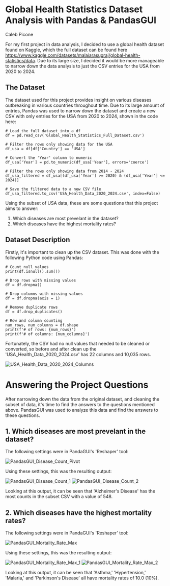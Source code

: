
# Global Health Statistics Dataset Analysis with Pandas & PandasGUI

Caleb Picone

For my first project in data analysis, I decided to use a global health dataset found on Kaggle, which the full dataset can be found here https://www.kaggle.com/datasets/malaiarasugraj/global-health-statistics/data. Due to its large size, I decided it would be more manageable to narrow down the data analysis to just the CSV entries for the USA from 2020 to 2024. 


## The Dataset

The dataset used for this project provides insight on various diseases outbreaking in various countries throughout time. Due to its large amount of entries, Pandas was used to narrow down the dataset and create a new CSV with only entries for the USA from 2020 to 2024, shown in the code here:

```
# Load the full dataset into a df
df = pd.read_csv('Global_Health_Statistics_Full_Dataset.csv')

# Filter the rows only showing data for the USA
df_usa = df[df['Country'] == 'USA'] 

# Convert the 'Year' column to numeric 
df_usa['Year'] = pd.to_numeric(df_usa['Year'], errors='coerce')

# Filter the rows only showing data from 2014 - 2024
df_usa_filtered = df_usa[(df_usa['Year'] >= 2020) & (df_usa['Year'] <= 2024)]

# Save the filtered data to a new CSV file
df_usa_filtered.to_csv('USA_Health_Data_2020_2024.csv', index=False)
```

Using the subset of USA data, these are some questions that this project aims to answer:

1. Which diseases are most prevelant in the dataset?
2. Which diseases have the highest mortality rates?

## Dataset Description

Firstly, it's important to clean up the CSV dataset. This was done with the following Python code using Pandas:

```
# Count null values
print(df.isnull().sum())

# Drop rows with missing values
df = df.dropna()

# Drop columns with missing values
df = df.dropna(axis = 1)

# Remove duplicate rows
df = df.drop_duplicates()

# Row and column counting
num_rows, num_columns = df.shape
print(f'# of rows: {num_rows}')
print(f'# of columns: {num_columns}')
```

Fortunately, the CSV had no null values that needed to be cleaned or converted, so before and after clean up the 'USA_Health_Data_2020_2024.csv' has 22 columns and 10,035 rows. 

![USA_Health_Data_2020_2024_Columns](https://github.com/user-attachments/assets/57ae1017-a5c6-47de-8c0d-83ca11b6509f)


# Answering the Project Questions

After narrowing down the data from the original dataset, and cleaning the subset of data, it's time to find the answers to the questions mentioned above. PandasGUI was used to analyze this data and find the answers to these questions.

## 1. Which diseases are most prevelant in the dataset?

The following settings were in PandaGUI's 'Reshaper' tool:

![PandasGUI_Disease_Count_Pivot](https://github.com/user-attachments/assets/3511f271-a838-4734-a699-4979fa317a28)

Using these settings, this was the resulting output:

![PandasGUI_Disease_Count_1](https://github.com/user-attachments/assets/032bf5f2-73ea-4a63-9d52-70f41845fedc)
![PandasGUI_Disease_Count_2](https://github.com/user-attachments/assets/43c380c3-2056-4778-8171-b00992500949)

Looking at this output, it can be seen that 'Alzheimer's Disease' has the most counts in the subset CSV with a value of 548.

## 2. Which diseases have the highest mortality rates?

The following settings were in PandaGUI's 'Reshaper' tool:

![PandasGUI_Mortality_Rate_Max](https://github.com/user-attachments/assets/000e5c5e-a85d-4f2a-a3a7-e9e58e818d90)

Using these settings, this was the resulting output:

![PandasGUI_Mortality_Rate_Max_1](https://github.com/user-attachments/assets/289f00da-5276-4e73-8139-cb74e42a3b6d)
![PandasGUI_Mortality_Rate_Max_2](https://github.com/user-attachments/assets/ca1cf04e-7112-42e0-803c-ee05f999a883)

Looking at this output, it can be seen that 'Asthma,' 'Hypertension,' 'Malaria,' and 'Parkinson's Disease' all have mortality rates of 10.0 (10%). 
